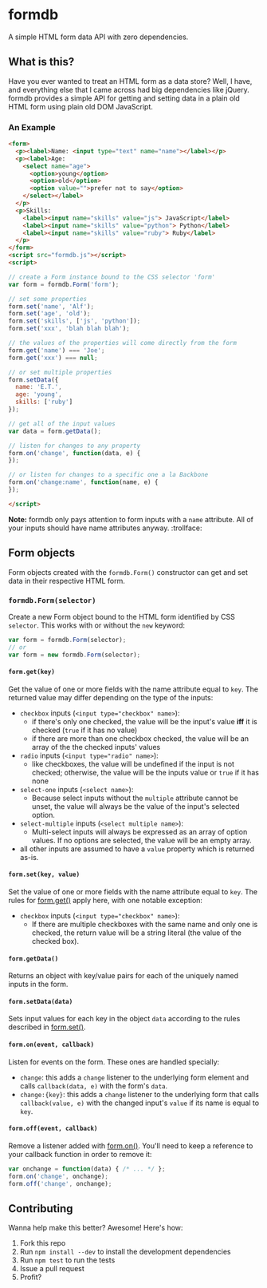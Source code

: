 # formdb
A simple HTML form data API with zero dependencies.

## What is this?
Have you ever wanted to treat an HTML form as a data store? Well, I have, and everything else that I came across had big dependencies like jQuery. formdb provides a simple API for getting and setting data in a plain old HTML form using plain old DOM JavaScript.

### An Example
```html
<form>
  <p><label>Name: <input type="text" name="name"></label></p>
  <p><label>Age:
    <select name="age">
      <option>young</option>
      <option>old</option>
      <option value="">prefer not to say</option>
    </select></label>
  </p>
  <p>Skills:
    <label><input name="skills" value="js"> JavaScript</label>
    <label><input name="skills" value="python"> Python</label>
    <label><input name="skills" value="ruby"> Ruby</label>
  </p>
</form>
<script src="formdb.js"></script>
<script>

// create a Form instance bound to the CSS selector 'form'
var form = formdb.Form('form');

// set some properties
form.set('name', 'Alf');
form.set('age', 'old');
form.set('skills', ['js', 'python']);
form.set('xxx', 'blah blah blah');

// the values of the properties will come directly from the form
form.get('name') === 'Joe';
form.get('xxx') === null;

// or set multiple properties
form.setData({
  name: 'E.T.',
  age: 'young',
  skills: ['ruby']
});

// get all of the input values
var data = form.getData();

// listen for changes to any property
form.on('change', function(data, e) {
});

// or listen for changes to a specific one a la Backbone
form.on('change:name', function(name, e) {
});

</script>
```

**Note:** formdb only pays attention to form inputs with a `name` attribute. All of your inputs should have name attributes anyway. :trollface:

## Form objects
Form objects created with the `formdb.Form()` constructor can get and set data in their respective HTML form.

### `formdb.Form(selector)`
Create a new Form object bound to the HTML form identified by CSS `selector`. This works with or without the `new` keyword:

```js
var form = formdb.Form(selector);
// or
var form = new formdb.Form(selector);
```

#### <a name="form-get"></a> `form.get(key)`
Get the value of one or more fields with the name attribute equal to `key`. The returned value may differ depending on the type of the inputs:

* `checkbox` inputs (`<input type="checkbox" name>`):
  * if there's only one checked, the value will be the input's value **iff** it is checked (`true` if it has no value)
  * if there are more than one checkbox checked, the value will be an array of the the checked inputs' values
* `radio` inputs (`<input type="radio" name>`):
  * like checkboxes, the value will be undefined if the input is not checked; otherwise, the value will be the inputs value or `true` if it has none
* `select-one` inputs (`<select name>`):
  * Because select inputs without the `multiple` attribute cannot be unset, the value will always be the value of the input's selected option.
* `select-multiple` inputs (`<select multiple name>`):
  * Multi-select inputs will always be expressed as an array of option values. If no options are selected, the value will be an empty array.
* all other inputs are assumed to have a `value` property which is returned as-is.

#### <a name="form-set"></a> `form.set(key, value)`
Set the value of one or more fields with the name attribute equal to `key`. The rules for [form.get()](#form-get) apply here, with one notable exception:

* `checkbox` inputs (`<input type="checkbox" name>`):
  * If there are multiple checkboxes with the same name and only one is checked, the return value will be a string literal (the value of the checked box).


#### <a name="form-getData"></a> `form.getData()`
Returns an object with key/value pairs for each of the uniquely named inputs in the form.

#### <a name="form-setData"></a> `form.setData(data)`
Sets input values for each key in the object `data` according to the rules described in [form.set()](#form-set).

#### <a name="form-on"></a> `form.on(event, callback)`
Listen for events on the form. These ones are handled specially:

* `change`: this adds a `change` listener to the underlying form element and calls `callback(data, e)` with the form's `data`.
* `change:{key}`: this adds a `change` listener to the underlying form that calls `callback(value, e)` with the changed input's `value` if its name is equal to `key`.

#### <a name="form-off"></a> `form.off(event, callback)`
Remove a listener added with [form.on()](#form-on). You'll need to keep a reference to your callback function in order to remove it:

```js
var onchange = function(data) { /* ... */ };
form.on('change', onchange);
form.off('change', onchange);
```

## Contributing
Wanna help make this better? Awesome! Here's how:

1. Fork this repo
2. Run `npm install --dev` to install the development dependencies
3. Run `npm test` to run the tests
4. Issue a pull request
5. Profit?
